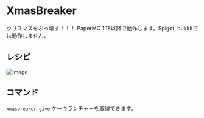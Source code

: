 # XmasBreaker
クリスマスをぶっ壊す！！！
PaperMC 1.18以降で動作します。Spigot, bukkitでは動作しません。

## レシピ  
![image](https://user-images.githubusercontent.com/71378929/147381163-28b96c33-5df4-4927-9d24-54b0a9cd1836.png)

## コマンド  
`xmasbreaker give` ケーキランチャーを取得できます。
